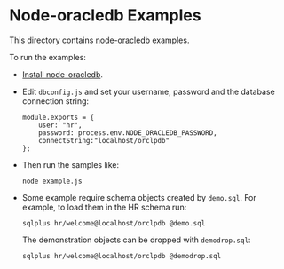 # Node-oracledb Examples

This directory contains [node-oracledb](https://www.npmjs.com/package/oracledb) examples.

To run the examples:

- [Install node-oracledb](https://oracle.github.io/node-oracledb/INSTALL.html#quickstart).


- Edit `dbconfig.js` and set your username, password and the database
connection string:

  ```
  module.exports = {
      user: "hr",
      password: process.env.NODE_ORACLEDB_PASSWORD,
      connectString:"localhost/orclpdb"
  };

  ```

- Then run the samples like:

  ```
  node example.js
  ```

- Some example require schema objects created by `demo.sql`.  For
  example, to load them in the HR schema run:

  ```
  sqlplus hr/welcome@localhost/orclpdb @demo.sql
  ```

  The demonstration objects can be dropped with `demodrop.sql`:

  ```
  sqlplus hr/welcome@localhost/orclpdb @demodrop.sql
  ```
